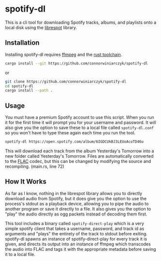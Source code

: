 # spotify-dl

This is a cli tool for downloading Spotify tracks, albums, and playlists onto
a local disk using the [librespot](https://github.com/librespot-org/librespot)
library.

## Installation

Installing spotify-dl requires [ffmpeg](https://ffmpeg.org/) and the
[rust toolchain](https://www.rust-lang.org/tools/install).

```bash
cargo install --git https://github.com/connorwiniarczyk/spotify-dl
```

or

```bash
git clone https://github.com/connorwiniarczyk/spotify-dl
cd spotify-dl
cargo install --path .
```

## Usage

You must have a premium Spotify account to use this script. When you run it
for the first time it will prompt you for your username and password. It will
also give you the option to save these to a local file called `spotify-dl.conf`
so you won't have to type these again each time you run the tool.

```bash
spotify-dl https://open.spotify.com/album/6IGDCUkBJ3LEUoAcoTD46u
```

This will download each track from the album Yesterday's Tomorrow into a new
folder called Yesterday's Tomorrow. Files are automatically converted to the 
[FLAC](https://xiph.org/flac/) codec, but this can be changed by modifying the
source and recompiling. (main.rs, line 72)

## How It Works

As far as I know, nothing in the librespot library allows you to directly
download audio from Spotify, but it does give you the option to use the
process's stdout as a playback device, allowing you to pipe the audio to
another program or save it directly to a file. It also gives you the option to
"play" the audio directly as ogg packets instead of decoding them first.

This tool includes a binary called `spotify-direct-play` which is a very simple
spotify client that takes a username, password, and track id as arguments and
"plays" the entirety of the track to stdout before exiting. spotify-dl spawns
an instance of spotify-direct-play for every track it is given, and directs its
output into an instance of ffmpeg which transcodes the audio into FLAC and tags
it with the appropriate metadata before saving it to a local file.
